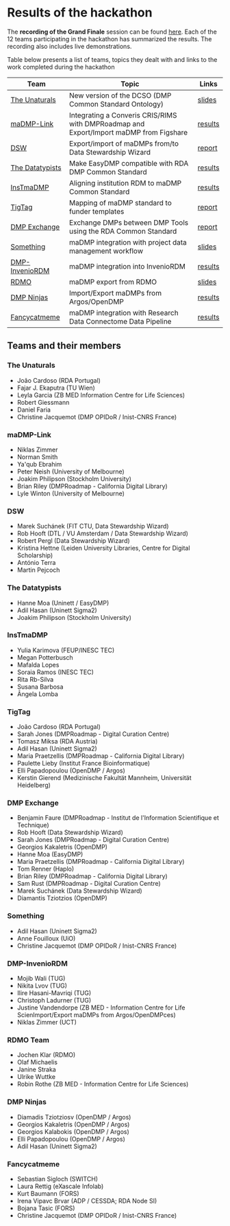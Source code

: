 # Results of the hackathon

The **recording of the Grand Finale** session can be found [here](https://us02web.zoom.us/rec/share/vu1eaJPC9iBLW6f_0WPTVKAPEIHjeaa81XdLr6AIzk9DuI-BNpsuKlpL4tz9Dt2B?startTime=1590757696000). Each of the 12 teams participating in the hackathon has summarized the results. The recording also includes live demonstrations.

Table below presents a list of teams, topics they dealt with and links to the work completed during the hackathon

Team | Topic | Links
-|-|-
[The Unaturals](#The_Unaturals) | New version of the DCSO (DMP Common Standard Ontology) | [slides]()
[maDMP-Link](#maDMP-Link) | Integrating a Converis CRIS/RIMS with DMPRoadmap and Export/Import maDMP from Figshare | [results]()
[DSW](#DSW) | Export/import of maDMPs from/to Data Stewardship Wizard | [report](https://docs.google.com/document/d/1wTGz_d4NJzxoB-Ibpt_DGXPrJYv1YCtgiCQYtpMbiwY/edit#heading=h.gzh3jb54x1kz)
[The Datatypists](#The_Datatypists) | Make EasyDMP compatible with RDA DMP Common Standard | [results]()
[InsTmaDMP](#InsTmaDMP) | Aligning institution RDM to maDMP Common Standard | [results]()
[TigTag](#TigTag) | Mapping of maDMP standard to funder templates | [report](https://docs.google.com/document/d/1RdIvlSdHisXFhXMbB0tCKI58_X-oKEMspAwJP91LW6c/edit#heading=h.igx5kbelw13c)
[DMP Exchange](#DMP_Exchange) | Exchange DMPs between DMP Tools using the RDA Common Standard | [report](https://docs.google.com/document/d/1AOpCpetQLZNPFr0aC2UqJG9AzYOR3b2x/edit#)
[Something](#Something) | maDMP integration with project data management workflow | [slides](https://docs.google.com/presentation/d/1cqs2Njw_b6BPwxul4E5Sd6JW0B0zAPRzNn6gqG-J4L4/edit#slide=id.g87bfabc510_0_5)
[DMP-InvenioRDM](#DMP-InvenioRDM) | maDMP integration into InvenioRDM | [results]()
[RDMO](#RDMO)|maDMP export from RDMO|[slides](https://docs.google.com/presentation/d/17Q0yrQz1G-SM7SrxWmJ2FyID8BKOORGaUYVvN7B7vFM/edit#slide=id.p)
[DMP Ninjas](#DMP_Ninjas) | Import/Export maDMPs from Argos/OpenDMP | [results]()
[Fancycatmeme](#Fancycatmeme) | maDMP integration with Research Data Connectome Data Pipeline | [results](https://docs.google.com/document/d/1oMyArI3xTALO6fi3xYdMmO9LoHqJE9LFKqWYTn3K5XY/edit#heading=h.dgycph44apr7)




## Teams and their members

### The Unaturals
* João Cardoso (RDA Portugal)
* Fajar J. Ekaputra (TU Wien)	
* Leyla Garcia (ZB MED Information Centre for Life Sciences)
* Robert Giessmann 
* Daniel Faria
* Christine Jacquemot (DMP OPIDoR / Inist-CNRS France)

### maDMP-Link
* Niklas Zimmer	
* Norman Smith	
* Ya'qub Ebrahim	
* Peter Neish	(University of Melbourne)
* Joakim Philipson (Stockholm University)
* Brian Riley	(DMPRoadmap - California Digital Library)
* Lyle Winton (University of Melbourne)

### DSW
* Marek Suchánek (FIT CTU, Data Stewardship Wizard)
* Rob Hooft (DTL / VU Amsterdam / Data Stewardship Wizard)
* Robert Pergl (Data Stewardship Wizard)
* Kristina Hettne	(Leiden University Libraries, Centre for Digital Scholarship)
* António Terra 
* Martin Pejcoch

### The Datatypists
* Hanne Moa (Uninett / EasyDMP)
* Adil Hasan (Uninett Sigma2)
* Joakim Philipson (Stockholm University)

### InsTmaDMP
* Yulia Karimova (FEUP/INESC TEC)
* Megan Potterbusch
* Mafalda Lopes	
* Soraia Ramos (INESC TEC)
* Rita Rb-Silva
* Susana Barbosa	
* Ângela Lomba

### TigTag
* João Cardoso (RDA Portugal)
* Sarah Jones	(DMPRoadmap - Digital Curation Centre)
* Tomasz Miksa (RDA Austria)
* Adil Hasan (Uninett Sigma2)
* Maria Praetzellis	(DMPRoadmap - California Digital Library)
* Paulette Lieby (Institut France Bioinformatique)
* Elli Papadopoulou	(OpenDMP / Argos)
* Kerstin Gierend (Medizinische Fakultät Mannheim, Universität Heidelberg)

### DMP Exchange
* Benjamin Faure (DMPRoadmap - Institut de l'Information Scientifique et Technique)
* Rob Hooft (Data Stewardship Wizard)
* Sarah Jones (DMPRoadmap - Digital Curation Centre)
* Georgios Kakaletris (OpenDMP)
* Hanne Moa (EasyDMP)
* Maria Praetzellis (DMPRoadmap - California Digital Library)
* Tom Renner (Haplo)
* Brian Riley (DMPRoadmap - California Digital Library)
* Sam Rust (DMPRoadmap - Digital Curation Centre)
* Marek Suchánek (Data Stewardship Wizard)
* Diamantis Tziotzios (OpenDMP)

### Something
* Adil Hasan	(Uninett Sigma2)
* Anne Fouilloux (UiO)
* Christine Jacquemot	(DMP OPIDoR / Inist-CNRS France)

### DMP-InvenioRDM
* Mojib Wali (TUG)
* Nikita Lvov	(TUG)
* Ilire Hasani-Mavriqi (TUG)
* Christoph Ladurner (TUG)
* Justine Vandendorpe (ZB MED - Information Centre for Life ScienImport/Export maDMPs from Argos/OpenDMPces)
* Niklas Zimmer (UCT)

### RDMO Team
* Jochen Klar (RDMO)
* Olaf Michaelis
* Janine Straka
* Ulrike Wuttke
* Robin Rothe (ZB MED - Information Centre for Life Sciences)

### DMP Ninjas
* Diamadis Tziotziosv (OpenDMP / Argos)
* Georgios Kakaletris	(OpenDMP / Argos)
* Georgios Kalabokis (OpenDMP / Argos)
* Elli Papadopoulou	(OpenDMP / Argos)
* Adil Hasan (Uninett Sigma2)	

### Fancycatmeme
* Sebastian Sigloch	(SWITCH)
* Laura Rettig (eXascale Infolab)
* Kurt Baumann (FORS)
* Irena Vipavc Brvar (ADP / CESSDA; RDA Node SI)
* Bojana Tasic (FORS)
* Christine Jacquemot	(DMP OPIDoR / Inist-CNRS France)

